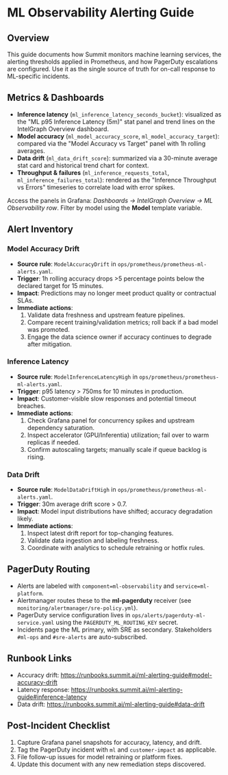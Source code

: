 # ML Observability Alerting Guide

## Overview
This guide documents how Summit monitors machine learning services, the alerting thresholds applied in Prometheus, and how PagerDuty escalations are configured. Use it as the single source of truth for on-call response to ML-specific incidents.

## Metrics & Dashboards
- **Inference latency** (`ml_inference_latency_seconds_bucket`): visualized as the "ML p95 Inference Latency (5m)" stat panel and trend lines on the IntelGraph Overview dashboard.
- **Model accuracy** (`ml_model_accuracy_score`, `ml_model_accuracy_target`): compared via the "Model Accuracy vs Target" panel with 1h rolling averages.
- **Data drift** (`ml_data_drift_score`): summarized via a 30-minute average stat card and historical trend chart for context.
- **Throughput & failures** (`ml_inference_requests_total`, `ml_inference_failures_total`): rendered as the "Inference Throughput vs Errors" timeseries to correlate load with error spikes.

Access the panels in Grafana: *Dashboards → IntelGraph Overview → ML Observability row*. Filter by model using the **Model** template variable.

## Alert Inventory
### Model Accuracy Drift
- **Source rule**: `ModelAccuracyDrift` in `ops/prometheus/prometheus-ml-alerts.yaml`.
- **Trigger**: 1h rolling accuracy drops >5 percentage points below the declared target for 15 minutes.
- **Impact**: Predictions may no longer meet product quality or contractual SLAs.
- **Immediate actions**:
  1. Validate data freshness and upstream feature pipelines.
  2. Compare recent training/validation metrics; roll back if a bad model was promoted.
  3. Engage the data science owner if accuracy continues to degrade after mitigation.

### Inference Latency
- **Source rule**: `ModelInferenceLatencyHigh` in `ops/prometheus/prometheus-ml-alerts.yaml`.
- **Trigger**: p95 latency > 750ms for 10 minutes in production.
- **Impact**: Customer-visible slow responses and potential timeout breaches.
- **Immediate actions**:
  1. Check Grafana panel for concurrency spikes and upstream dependency saturation.
  2. Inspect accelerator (GPU/Inferentia) utilization; fail over to warm replicas if needed.
  3. Confirm autoscaling targets; manually scale if queue backlog is rising.

### Data Drift
- **Source rule**: `ModelDataDriftHigh` in `ops/prometheus/prometheus-ml-alerts.yaml`.
- **Trigger**: 30m average drift score > 0.7.
- **Impact**: Model input distributions have shifted; accuracy degradation likely.
- **Immediate actions**:
  1. Inspect latest drift report for top-changing features.
  2. Validate data ingestion and labeling freshness.
  3. Coordinate with analytics to schedule retraining or hotfix rules.

## PagerDuty Routing
- Alerts are labeled with `component=ml-observability` and `service=ml-platform`.
- Alertmanager routes these to the **ml-pagerduty** receiver (see `monitoring/alertmanager/sre-policy.yml`).
- PagerDuty service configuration lives in `ops/alerts/pagerduty-ml-service.yaml` using the `PAGERDUTY_ML_ROUTING_KEY` secret.
- Incidents page the ML primary, with SRE as secondary. Stakeholders `#ml-ops` and `#sre-alerts` are auto-subscribed.

## Runbook Links
- Accuracy drift: <https://runbooks.summit.ai/ml-alerting-guide#model-accuracy-drift>
- Latency response: <https://runbooks.summit.ai/ml-alerting-guide#inference-latency>
- Data drift: <https://runbooks.summit.ai/ml-alerting-guide#data-drift>

## Post-Incident Checklist
1. Capture Grafana panel snapshots for accuracy, latency, and drift.
2. Tag the PagerDuty incident with `ml` and `customer-impact` as applicable.
3. File follow-up issues for model retraining or platform fixes.
4. Update this document with any new remediation steps discovered.
